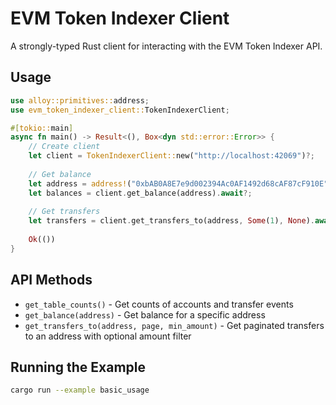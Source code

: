 # EVM Token Indexer Client

A strongly-typed Rust client for interacting with the EVM Token Indexer API.

## Usage

```rust
use alloy::primitives::address;
use evm_token_indexer_client::TokenIndexerClient;

#[tokio::main]
async fn main() -> Result<(), Box<dyn std::error::Error>> {
    // Create client
    let client = TokenIndexerClient::new("http://localhost:42069")?;
    
    // Get balance
    let address = address!("0xbAB0A8E7e9d002394Ac0AF1492d68cAF87cF910E");
    let balances = client.get_balance(address).await?;
    
    // Get transfers
    let transfers = client.get_transfers_to(address, Some(1), None).await?;
    
    Ok(())
}
```

## API Methods

- `get_table_counts()` - Get counts of accounts and transfer events
- `get_balance(address)` - Get balance for a specific address
- `get_transfers_to(address, page, min_amount)` - Get paginated transfers to an address with optional amount filter

## Running the Example

```bash
cargo run --example basic_usage
```